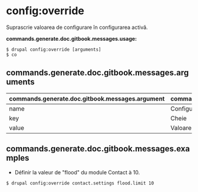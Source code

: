 # config:override
Suprascrie valoarea de configurare în configurarea activă.

**commands.generate.doc.gitbook.messages.usage:**
```
$ drupal config:override [arguments]
$ co  
```

## commands.generate.doc.gitbook.messages.arguments
commands.generate.doc.gitbook.messages.argument | commands.generate.doc.gitbook.messages.details
---------|-------------
name | Configuration name
key | Cheie
value | Valoare

## commands.generate.doc.gitbook.messages.examples
* Définir la valeur de "flood" du module Contact à 10.
```
$ drupal config:override contact.settings flood.limit 10
```
